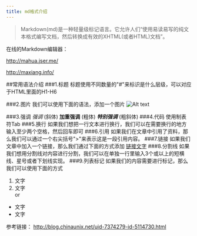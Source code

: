 ```yaml
---
title: md格式介绍
---
```


> Markdown(md)是一种轻量级标记语言。它允许人们“使用易读易写的纯文本格式编写文档，然后转换成有效的XHTML(或者HTML)文档”。

在线的Markdown编辑器：

http://mahua.jser.me/

http://maxiang.info/

##常用语法介绍
###1.标题
标题使用不同数量的"#"来标识是什么层级，可以对应于HTML里面的H1-H6

###2.图片
我们可以使用下面的语法，添加一个图片
![Alt text](/path/to/img.jpg)

###3.强调
*强调* (斜体)
**加重强调**  (粗体)
***特别强调*** (粗斜体)
###4.代码
使用制表符Tab
###5.换行
如果我们想把一行文本进行换行，我们可以在需要换行的地方输入至少两个空格，然后回车即可
###6.引用
如果我们在文章中引用了资料，那么我们可以通过一个右尖括号">"来表示这是一段引用内容。
###7.链接
如果我们文章中加入一个链接，那么我们通过下面的方式添加
[链接文字](链接地址)
###8.分割线
如果我们想用分割线对内容进行分割，我们可以在单独一行里输入3个或以上的短横线、星号或者下划线实现。
###9.列表标记
如果我们的内容需要进行标记，那么我们可以使用下面的方式   
1. 文字
1. 文字   
or   
* 文字
* 文字

参考链接：
http://blog.chinaunix.net/uid-7374279-id-5114730.html







